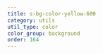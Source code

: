 ```yaml
---
title: s-bg-color-yellow-600
category: utils
util_type: color
color_group: background
order: 164
---
```

<div class="s-bg-color-yellow-600"></div>